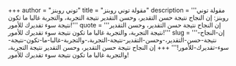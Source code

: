 +++
author = "توني روبنز"
title = "مقولة توني روبنز"
description = '''مقولة توني روبنز: إن النجاح نتيجة حسن التقدير، وحسن التقدير نتيجة التجربة، والتجربة غالبا ما تكون نتيجة سوء تقديرك للأمور!'''
quote = '''إن النجاح نتيجة حسن التقدير، وحسن التقدير نتيجة التجربة، والتجربة غالبا ما تكون نتيجة سوء تقديرك للأمور!'''
slug = '''إن-النجاح-نتيجة-حسن-التقدير،-وحسن-التقدير-نتيجة-التجربة،-والتجربة-غالبا-ما-تكون-نتيجة-سوء-تقديرك-للأمور!'''
+++
إن النجاح نتيجة حسن التقدير، وحسن التقدير نتيجة التجربة، والتجربة غالبا ما تكون نتيجة سوء تقديرك للأمور!
